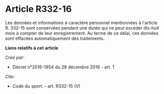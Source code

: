 # Article R332-16

Les données et informations à caractère personnel mentionnées à l'article R. 332-15 sont conservées pendant une durée qui ne
peut excéder dix-huit mois à compter de leur enregistrement. Au terme de ce délai, ces données sont effacées automatiquement
des traitements.

**Liens relatifs à cet article**

_Créé par_:

  - Décret n°2016-1954 du 28 décembre 2016 - art. 1

_Cite_:

  - Code du sport. - art. R332-15 (V)
